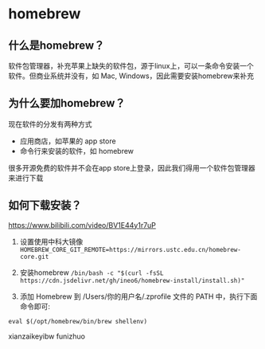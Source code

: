 # homebrew

## 什么是homebrew？

软件包管理器，补充苹果上缺失的软件包，源于linux上，可以一条命令安装一个软件。但商业系统并没有，如 Mac, Windows，因此需要安装homebrew来补充

## 为什么要加homebrew？

现在软件的分发有两种方式

- 应用商店，如苹果的 app store
- 命令行来安装的软件，如 homebrew

很多开源免费的软件并不会在app store上登录，因此我们得用一个软件包管理器来进行下载

## 如何下载安装？

https://www.bilibili.com/video/BV1E44y1r7uP

1. 设置使用中科大镜像
`HOMEBREW_CORE_GIT_REMOTE=https://mirrors.ustc.edu.cn/homebrew-core.git`
 
2. 安装homebrew
`/bin/bash -c "$(curl -fsSL https://cdn.jsdelivr.net/gh/ineo6/homebrew-install/install.sh)"`

3. 添加 Homebrew 到 /Users/你的用户名/.zprofile 文件的 PATH 中，执行下面命令即可:

```echo eval $(/opt/homebrew/bin/brew shellenv)  /Users/你的用户名/.zprofile 
eval $(/opt/homebrew/bin/brew shellenv)
```

xianzaikeyibw funizhuo